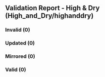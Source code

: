 ## Validation Report - High & Dry (High_and_Dry/highanddry)


### Invalid (0)
### Updated (0)
### Mirrored (0)
### Valid (0)
